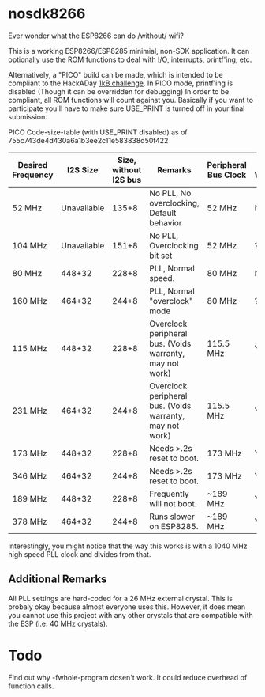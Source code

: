 # nosdk8266

Ever wonder what the ESP8266 can do /without/ wifi?

This is a working ESP8266/ESP8285 minimial, non-SDK application.  It can optionally use the ROM functions to deal with I/O, interrupts, printf'ing, etc.

Alternatively, a "PICO" build can be made, which is intended to be compliant to the HackADay [1kB challenge](https://hackaday.io/contest/18215-the-1kb-challenge). In PICO mode, printf'ing is disabled (Though it can be overridden for debugging)  In order to be compliant, all ROM functions will count against you.  Basically if you want to participate you'll have to make sure USE_PRINT is turned off in your final submission.

PICO Code-size-table (with USE_PRINT disabled) as of 755c743de4d430a6a1b3ee2c11e583838d50f422

| Desired Frequency | I2S Size | Size, without I2S bus | Remarks | Peripheral Bus Clock | Voids Warranty |
| ----------------- | ----------------------- | --------------------- | ------- | ----- | -------------- |
| 52 MHz | Unavailable | 135+8 | No PLL, No overclocking, Default behavior | 52 MHz | N |
| 104 MHz | Unavailable | 151+8 | No PLL, Overclocking bit set | 52 MHz | ? |
| 80 MHz | 448+32 | 228+8 | PLL, Normal speed. | 80 MHz | N |
| 160 MHz | 464+32 | 244+8 | PLL, Normal "overclock" mode | 80 MHz | ? |
| 115 MHz | 448+32 | 228+8 | Overclock peripheral bus. (Voids warranty, may not work) | 115.5 MHz | Y |
| 231 MHz | 464+32 | 244+8 | Overclock peripheral bus. (Voids warranty, may not work) | 115.5 MHz | Y |
| 173 MHz | 448+32 | 228+8 | Needs >.2s reset to boot. | 173 MHz | Y |
| 346 MHz | 464+32 | 244+8 | Needs >.2s reset to boot. | 173 MHz | Y |
| 189 MHz | 448+32 | 228+8 | Frequently will not boot. | ~189 MHz | **YES** |
| 378 MHz | 464+32 | 244+8 | Runs slower on ESP8285. | ~189 MHz | **YES** |


Interestingly, you might notice that the way this works is with a 1040 MHz high speed PLL clock and divides from that.

## Additional Remarks

All PLL settings are hard-coded for a 26 MHz external crystal.  This is probaly okay because almost everyone uses this.  However, it does mean you cannot use this project with any other crystals that are compatible with the ESP (i.e. 40 MHz crystals).

# Todo

Find out why -fwhole-program dosen't work.  It could reduce overhead of function calls.



